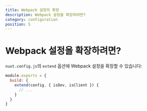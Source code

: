 ```yaml
---
title: Webpack 설정의 확장
description: Webpack 설정을 확장하려면?
category: configuration
position: 5
---
```


# Webpack 설정을 확장하려면?

`nuxt.config.js`의 `extend` 옵션에 Webpack 설정을 확장할 수 있습니다:

```js
module.exports = {
  build: {
    extend(config, { isDev, isClient }) {
      // ...
    }
  }
}
```
